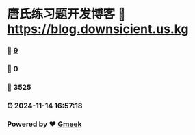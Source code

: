 # 唐氏练习题开发博客 :link: https://blog.downsicient.us.kg 
### :page_facing_up: [9](https://blog.downsicient.us.kg/tag.html) 
### :speech_balloon: 0 
### :hibiscus: 3525 
### :alarm_clock: 2024-11-14 16:57:18 
### Powered by :heart: [Gmeek](https://github.com/Meekdai/Gmeek)
